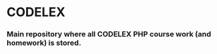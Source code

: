 # CODELEX

<h3> Main repository where all CODELEX PHP course work (and homework) is stored. </h3>


